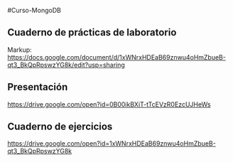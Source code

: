 #Curso-MongoDB


## Cuaderno de prácticas de laboratorio ##
Markup: https://docs.google.com/document/d/1xWNrxHDEaB69znwu4oHmZbueB-qt3_BkQpRpswzYG8k/edit?usp=sharing

## Presentación ##
 https://drive.google.com/open?id=0B00ikBXiT-tTcEVzR0EzcUJHeWs



## Cuaderno de ejercicios
https://drive.google.com/open?id=1xWNrxHDEaB69znwu4oHmZbueB-qt3_BkQpRpswzYG8k
